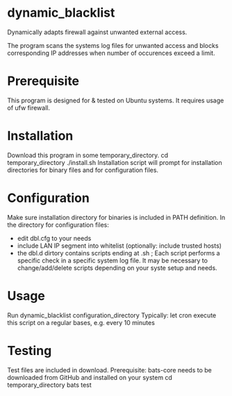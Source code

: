 # dynamic_blacklist
Dynamically adapts firewall against unwanted external access.

The program scans the systems log files for unwanted access and blocks corresponding IP addresses when number of occurences exceed a limit.

# Prerequisite
This program is designed for & tested on Ubuntu systems.
It requires usage of ufw firewall.

# Installation
Download this program in some temporary_directory.
cd temporary_directory
./install.sh
Installation script will prompt for installation directories for binary files and for configuration files.

# Configuration
Make sure installation directory for binaries is included in PATH definition.
In the directory for configuration files:
* edit dbl.cfg to your needs
* include LAN IP segment into whitelist (optionally: include trusted hosts)
* the dbl.d dirtory contains scripts ending at .sh ; Each script performs a specific check in a specific system log file. It may be necessary to change/add/delete scripts depending on your syste setup and needs.

# Usage
Run dynamic_blacklist configuration_directory
Typically: let cron execute this script on a regular bases, e.g. every 10 minutes

# Testing
Test files are included in download.
Prerequisite: bats-core needs to be downloaded from GitHub and installed on your system
cd temporary_directory
bats test
